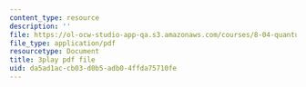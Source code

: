 ```yaml
---
content_type: resource
description: ''
file: https://ol-ocw-studio-app-qa.s3.amazonaws.com/courses/8-04-quantum-physics-i-spring-2013/da5ad1accb03d0b5adb04ffda75710fe_lZ3bPUKo5zc.pdf
file_type: application/pdf
resourcetype: Document
title: 3play pdf file
uid: da5ad1ac-cb03-d0b5-adb0-4ffda75710fe
---
```

